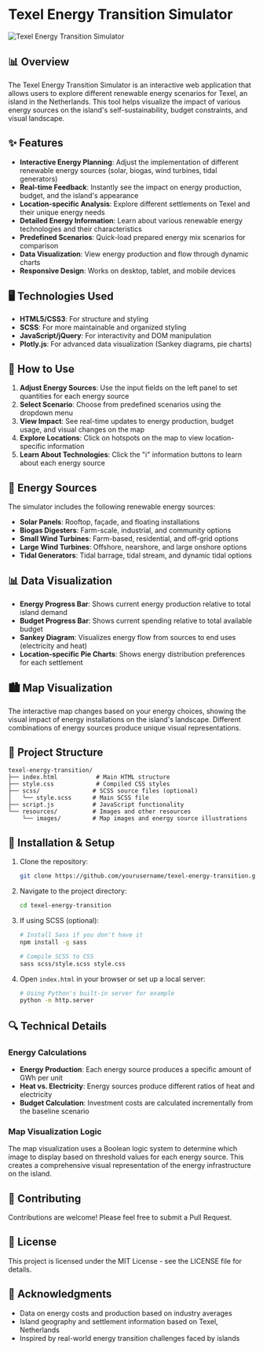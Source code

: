 # Texel Energy Transition Simulator

![Texel Energy Transition Simulator](https://via.placeholder.com/800x400?text=Texel+Energy+Transition+Simulator)

## 📊 Overview

The Texel Energy Transition Simulator is an interactive web application that allows users to explore different renewable energy scenarios for Texel, an island in the Netherlands. This tool helps visualize the impact of various energy sources on the island's self-sustainability, budget constraints, and visual landscape.

## ✨ Features

- **Interactive Energy Planning**: Adjust the implementation of different renewable energy sources (solar, biogas, wind turbines, tidal generators)
- **Real-time Feedback**: Instantly see the impact on energy production, budget, and the island's appearance
- **Location-specific Analysis**: Explore different settlements on Texel and their unique energy needs
- **Detailed Energy Information**: Learn about various renewable energy technologies and their characteristics
- **Predefined Scenarios**: Quick-load prepared energy mix scenarios for comparison
- **Data Visualization**: View energy production and flow through dynamic charts
- **Responsive Design**: Works on desktop, tablet, and mobile devices

## 🖥️ Technologies Used

- **HTML5/CSS3**: For structure and styling
- **SCSS**: For more maintainable and organized styling
- **JavaScript/jQuery**: For interactivity and DOM manipulation
- **Plotly.js**: For advanced data visualization (Sankey diagrams, pie charts)

## 🚀 How to Use

1. **Adjust Energy Sources**: Use the input fields on the left panel to set quantities for each energy source
2. **Select Scenario**: Choose from predefined scenarios using the dropdown menu
3. **View Impact**: See real-time updates to energy production, budget usage, and visual changes on the map
4. **Explore Locations**: Click on hotspots on the map to view location-specific information
5. **Learn About Technologies**: Click the "i" information buttons to learn about each energy source

## 📖 Energy Sources

The simulator includes the following renewable energy sources:

- **Solar Panels**: Rooftop, façade, and floating installations
- **Biogas Digesters**: Farm-scale, industrial, and community options
- **Small Wind Turbines**: Farm-based, residential, and off-grid options
- **Large Wind Turbines**: Offshore, nearshore, and large onshore options
- **Tidal Generators**: Tidal barrage, tidal stream, and dynamic tidal options

## 📊 Data Visualization

- **Energy Progress Bar**: Shows current energy production relative to total island demand
- **Budget Progress Bar**: Shows current spending relative to total available budget
- **Sankey Diagram**: Visualizes energy flow from sources to end uses (electricity and heat)
- **Location-specific Pie Charts**: Shows energy distribution preferences for each settlement

## 🏙️ Map Visualization

The interactive map changes based on your energy choices, showing the visual impact of energy installations on the island's landscape. Different combinations of energy sources produce unique visual representations.

## 🧩 Project Structure

```
texel-energy-transition/
├── index.html           # Main HTML structure
├── style.css            # Compiled CSS styles
├── scss/               # SCSS source files (optional)
│   └── style.scss      # Main SCSS file
├── script.js           # JavaScript functionality
└── resources/          # Images and other resources
    └── images/         # Map images and energy source illustrations
```

## 🔧 Installation & Setup

1. Clone the repository:
   ```bash
   git clone https://github.com/yourusername/texel-energy-transition.git
   ```

2. Navigate to the project directory:
   ```bash
   cd texel-energy-transition
   ```

3. If using SCSS (optional):
   ```bash
   # Install Sass if you don't have it
   npm install -g sass
   
   # Compile SCSS to CSS
   sass scss/style.scss style.css
   ```

4. Open `index.html` in your browser or set up a local server:
   ```bash
   # Using Python's built-in server for example
   python -m http.server
   ```

## 🔍 Technical Details

### Energy Calculations

- **Energy Production**: Each energy source produces a specific amount of GWh per unit
- **Heat vs. Electricity**: Energy sources produce different ratios of heat and electricity
- **Budget Calculation**: Investment costs are calculated incrementally from the baseline scenario

### Map Visualization Logic

The map visualization uses a Boolean logic system to determine which image to display based on threshold values for each energy source. This creates a comprehensive visual representation of the energy infrastructure on the island.

## 🤝 Contributing

Contributions are welcome! Please feel free to submit a Pull Request.

## 📄 License

This project is licensed under the MIT License - see the LICENSE file for details.

## 👥 Acknowledgments

- Data on energy costs and production based on industry averages
- Island geography and settlement information based on Texel, Netherlands
- Inspired by real-world energy transition challenges faced by islands